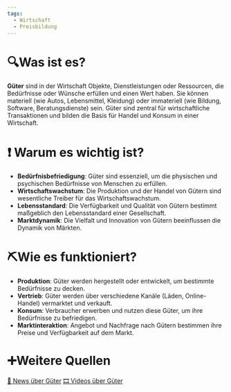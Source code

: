 ```yaml
---
tags:
  - Wirtschaft
  - Preisbildung
---
```

# 🔍Was ist es?
**Güter** sind in der Wirtschaft Objekte, Dienstleistungen oder Ressourcen, die Bedürfnisse oder Wünsche erfüllen und einen Wert haben. Sie können materiell (wie Autos, Lebensmittel, Kleidung) oder immateriell (wie Bildung, Software, Beratungsdienste) sein. Güter sind zentral für wirtschaftliche Transaktionen und bilden die Basis für Handel und Konsum in einer Wirtschaft.

# ❗ Warum es wichtig ist?
- **Bedürfnisbefriedigung**: Güter sind essenziell, um die physischen und psychischen Bedürfnisse von Menschen zu erfüllen.
- **Wirtschaftswachstum**: Die Produktion und der Handel von Gütern sind wesentliche Treiber für das Wirtschaftswachstum.
- **Lebensstandard**: Die Verfügbarkeit und Qualität von Gütern bestimmt maßgeblich den Lebensstandard einer Gesellschaft.
- **Marktdynamik**: Die Vielfalt und Innovation von Gütern beeinflussen die Dynamik von Märkten.

# ⛏Wie es funktioniert?
- **Produktion**: Güter werden hergestellt oder entwickelt, um bestimmte Bedürfnisse zu decken.
- **Vertrieb**: Güter werden über verschiedene Kanäle (Läden, Online-Handel) vermarktet und verkauft.
- **Konsum**: Verbraucher erwerben und nutzen diese Güter, um ihre Bedürfnisse zu befriedigen.
- **Marktinteraktion**: Angebot und Nachfrage nach Gütern bestimmen ihre Preise und Verfügbarkeit auf dem Markt.

# ➕Weitere Quellen
[📄 News über Güter](https://www.google.com/search?q=G%C3%BCter&tbm=nws)
[🎞 Videos über Güter](https://www.google.com/search?q=G%C3%BCter&tbm=vid)